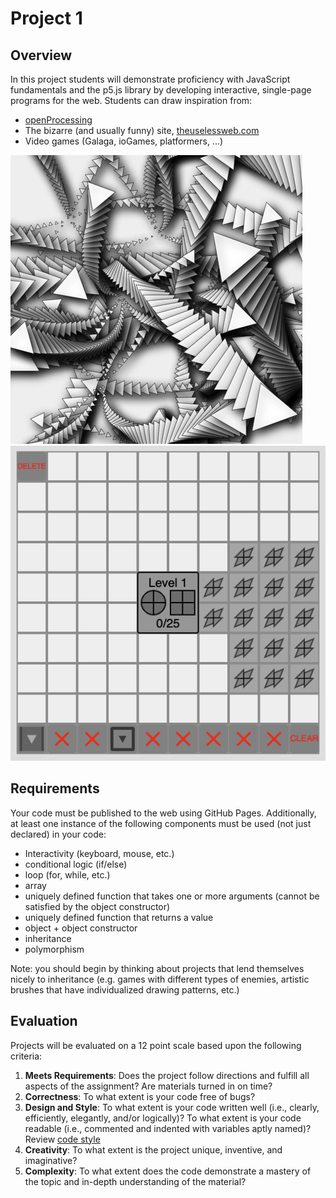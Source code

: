 # Project 1

## Overview
In  this project students will demonstrate proficiency with JavaScript fundamentals and the p5.js library by developing interactive, single-page programs for the web. Students can draw inspiration from:

* [openProcessing](https://openprocessing.org/)
* The bizarre (and usually funny) site, [theuselessweb.com](theuselessweb.com)
* Video games (Galaga, ioGames, platformers, ...)

[![open processing](img1.png)](https://openprocessing.org/sketch/1241717)
[![open processing](img2.png)](https://openprocessing.org/sketch/996408)

## Requirements
Your code must be published to the web using GitHub Pages. Additionally, at least one instance of the following components must be used (not just declared) in your code:
* Interactivity (keyboard, mouse, etc.)
* conditional logic (if/else)
* loop (for, while, etc.)
* array
* uniquely defined function that takes one or more arguments (cannot be satisfied by the object constructor)
* uniquely defined function that returns a value
* object + object constructor
* inheritance
* polymorphism

Note: you should begin by thinking about projects that lend themselves nicely to inheritance (e.g. games with different types of enemies, artistic brushes that have individualized drawing patterns, etc.)

## Evaluation
Projects will be evaluated on a 12 point scale based upon the following criteria:

1. **Meets Requirements**: Does the project follow directions and fulfill all aspects of the assignment? Are materials turned in on time?
2. **Correctness**: To what extent is your code free of bugs?
3. **Design and Style**: To what extent is your code written well (i.e., clearly, efficiently, elegantly, and/or logically)? To what extent is your code readable (i.e., commented and indented with variables aptly named)? Review [code style](../../codestyle.md)
4. **Creativity**: To what extent is the project unique, inventive, and imaginative?
5. **Complexity**: To what extent does the code demonstrate a mastery of the topic and in-depth understanding of the material?

